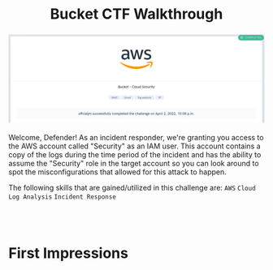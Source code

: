 <h1 align="center"> Bucket CTF Walkthrough </h1>

<h3 align="center">

![](Images/Bucket_Completed.png)

</h3>

<p>
Welcome, Defender! As an incident responder, we're granting you access to the AWS account called "Security" as an IAM user. This account contains a copy of the logs during the time period of the incident and has the ability to assume the "Security" role in the target account so you can look around to spot the misconfigurations that allowed for this attack to happen.

The following skills that are gained/utilized in this challenge are: `AWS` `Cloud` `Log Analysis` `Incident Response`
</p>
<br></br>

<h1> First Impressions </h1>
<p>

</p>
